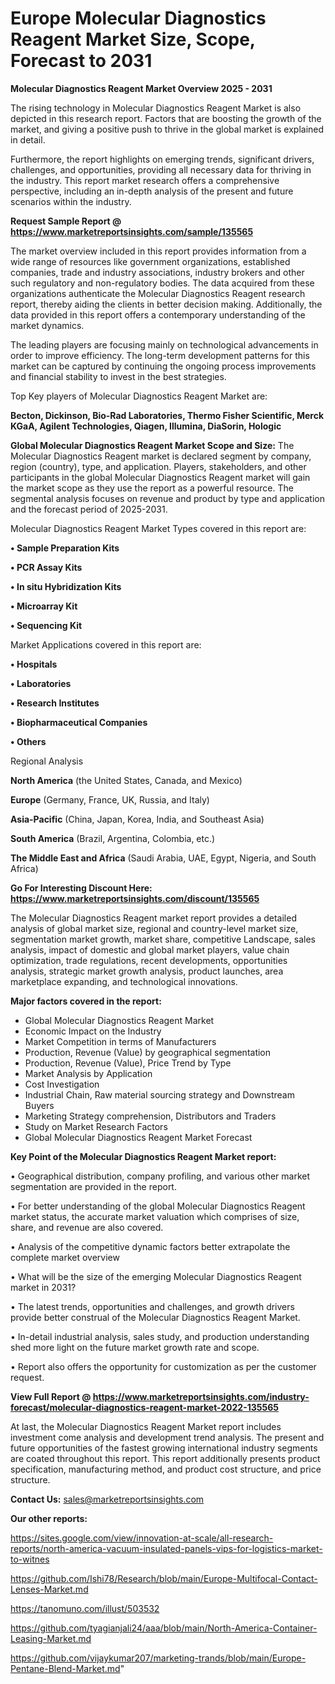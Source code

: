 # Europe Molecular Diagnostics Reagent Market Size, Scope, Forecast to 2031

<Strong> Molecular Diagnostics Reagent Market Overview 2025 - 2031</strong>

The rising technology in Molecular Diagnostics Reagent Market is also depicted in this research report. Factors that are boosting the growth of the market, and giving a positive push to thrive in the global market is explained in detail.

Furthermore, the report highlights on emerging trends, significant drivers, challenges, and opportunities, providing all necessary data for thriving in the industry. This report market research offers a comprehensive perspective, including an in-depth analysis of the present and future scenarios within the industry.

<strong>Request Sample Report @ <a href=https://www.marketreportsinsights.com/sample/135565>https://www.marketreportsinsights.com/sample/135565</a></strong>

The market overview included in this report provides information from a wide range of resources like government organizations, established companies, trade and industry associations, industry brokers and other such regulatory and non-regulatory bodies. The data acquired from these organizations authenticate the Molecular Diagnostics Reagent research report, thereby aiding the clients in better decision making. Additionally, the data provided in this report offers a contemporary understanding of the market dynamics.

The leading players are focusing mainly on technological advancements in order to improve efficiency. The long-term development patterns for this market can be captured by continuing the ongoing process improvements and financial stability to invest in the best strategies.

Top Key players of Molecular Diagnostics Reagent Market are:

<strong>Becton, Dickinson, Bio-Rad Laboratories, Thermo Fisher Scientific, Merck KGaA, Agilent Technologies, Qiagen, Illumina, DiaSorin, Hologic</strong>

<strong><b>Global Molecular Diagnostics Reagent Market Scope and Size:</b></strong>
The Molecular Diagnostics Reagent market is declared segment by company, region (country), type, and application. Players, stakeholders, and other participants in the global Molecular Diagnostics Reagent market will gain the market scope as they use the report as a powerful resource. The segmental analysis focuses on revenue and product by type and application and the forecast period of 2025-2031.

Molecular Diagnostics Reagent Market Types covered in this report are:

<strong>• Sample Preparation Kits

• PCR Assay Kits

• In situ Hybridization Kits

• Microarray Kit

• Sequencing Kit</strong>

Market Applications covered in this report are:

<strong>• Hospitals

• Laboratories

• Research Institutes

• Biopharmaceutical Companies

• Others</strong> 

Regional Analysis

<strong>North America</strong> (the United States, Canada, and Mexico)

<strong>Europe</strong> (Germany, France, UK, Russia, and Italy)

<strong>Asia-Pacific</strong> (China, Japan, Korea, India, and Southeast Asia)

<strong>South America</strong> (Brazil, Argentina, Colombia, etc.)

<strong>The Middle East and Africa</strong> (Saudi Arabia, UAE, Egypt, Nigeria, and South Africa)

<strong>Go For Interesting Discount Here: <a href=https://www.marketreportsinsights.com/discount/135565>https://www.marketreportsinsights.com/discount/135565</a></strong>

The Molecular Diagnostics Reagent market report provides a detailed analysis of global market size, regional and country-level market size, segmentation market growth, market share, competitive Landscape, sales analysis, impact of domestic and global market players, value chain optimization, trade regulations, recent developments, opportunities analysis, strategic market growth analysis, product launches, area marketplace expanding, and technological innovations.

<strong><b>Major factors covered in the report:</b></strong>
<ul>
  <li>Global Molecular Diagnostics Reagent Market </li>
  <li>Economic Impact on the Industry</li>
  <li>Market Competition in terms of Manufacturers</li>
  <li>Production, Revenue (Value) by geographical segmentation</li>
  <li>Production, Revenue (Value), Price Trend by Type</li>
  <li>Market Analysis by Application</li>
  <li>Cost Investigation</li>
  <li>Industrial Chain, Raw material sourcing strategy and Downstream Buyers</li>
  <li>Marketing Strategy comprehension, Distributors and Traders</li>
  <li>Study on Market Research Factors</li>
  <li>Global Molecular Diagnostics Reagent Market Forecast</li>
</ul>

<strong><b>Key Point of the Molecular Diagnostics Reagent Market report:</b></strong>

• Geographical distribution, company profiling, and various other market segmentation are provided in the report.

• For better understanding of the global Molecular Diagnostics Reagent market status, the accurate market valuation which comprises of size, share, and revenue are also covered.

• Analysis of the competitive dynamic factors better extrapolate the complete market overview

• What will be the size of the emerging Molecular Diagnostics Reagent market in 2031?

• The latest trends, opportunities and challenges, and growth drivers provide better construal of the Molecular Diagnostics Reagent Market.

• In-detail industrial analysis, sales study, and production understanding shed more light on the future market growth rate and scope.

• Report also offers the opportunity for customization as per the customer request.

<strong><b>View Full Report @ <a href=https://www.marketreportsinsights.com/industry-forecast/molecular-diagnostics-reagent-market-2022-135565>https://www.marketreportsinsights.com/industry-forecast/molecular-diagnostics-reagent-market-2022-135565</a></b></strong>


At last, the Molecular Diagnostics Reagent Market report includes investment come analysis and development trend analysis. The present and future opportunities of the fastest growing international industry segments are coated throughout this report. This report additionally presents product specification, manufacturing method, and product cost structure, and price structure.

<strong>Contact Us:</strong>
sales@marketreportsinsights.com

<strong>Our other reports:</strong>

<a href=https://sites.google.com/view/innovation-at-scale/all-research-reports/north-america-vacuum-insulated-panels-vips-for-logistics-market-to-witnes>https://sites.google.com/view/innovation-at-scale/all-research-reports/north-america-vacuum-insulated-panels-vips-for-logistics-market-to-witnes</a>

<a href=https://github.com/Ishi78/Research/blob/main/Europe-Multifocal-Contact-Lenses-Market.md>https://github.com/Ishi78/Research/blob/main/Europe-Multifocal-Contact-Lenses-Market.md</a>

<a href=https://tanomuno.com/illust/503532>https://tanomuno.com/illust/503532</a>

<a href=https://github.com/tyagianjali24/aaa/blob/main/North-America-Container-Leasing-Market.md>https://github.com/tyagianjali24/aaa/blob/main/North-America-Container-Leasing-Market.md</a>

<a href=https://github.com/vijaykumar207/marketing-trands/blob/main/Europe-Pentane-Blend-Market.md>https://github.com/vijaykumar207/marketing-trands/blob/main/Europe-Pentane-Blend-Market.md</a>"
